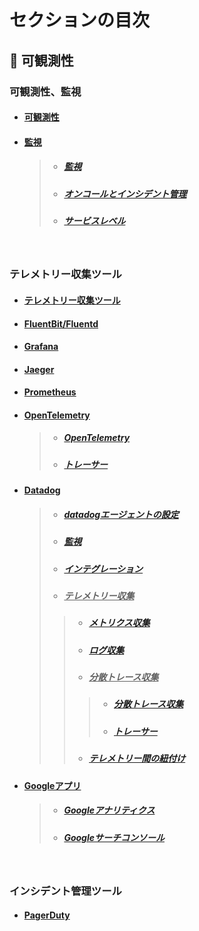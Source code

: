 # セクションの目次

## 🔎 可観測性

### 可観測性、監視

* #### [︎可観測性](https://hiroki-it.github.io/tech-notebook/observability/observability.html)
* #### <u>監視</u>
  > * ##### [︎監視](https://hiroki-it.github.io/tech-notebook/observability/observability_monitoring.html)
  > * ##### [︎オンコールとインシデント管理](https://hiroki-it.github.io/tech-notebook/observability/observability_monitoring_oncall_incident_management.html)
  > * ##### [︎サービスレベル](https://hiroki-it.github.io/tech-notebook/observability/observability_monitoring_service_level.html)

<br>

### テレメトリー収集ツール

* #### [テレメトリー収集ツール](https://hiroki-it.github.io/tech-notebook/observability/observability_telemetry.html)
* #### [FluentBit/Fluentd](https://hiroki-it.github.io/tech-notebook/observability/observability_telemetry_fluentbit_fluentd.html)
* #### [Grafana](https://hiroki-it.github.io/tech-notebook/observability/observability_telemetry_grafana.html)
* #### [Jaeger](https://hiroki-it.github.io/tech-notebook/observability/observability_telemetry_jaeger.html)
* #### [Prometheus](https://hiroki-it.github.io/tech-notebook/observability/observability_telemetry_prometheus.html)
* #### <u>OpenTelemetry</u>
  > * ##### [OpenTelemetry](https://hiroki-it.github.io/tech-notebook/observability/observability_telemetry_open_telemetry.html)
  > * ##### [トレーサー](https://hiroki-it.github.io/tech-notebook/observability/observability_telemetry_open_telemetry_tracer.html)
* #### <u>Datadog</u>
  > * ##### [︎datadogエージェントの設定](https://hiroki-it.github.io/tech-notebook/observability/observability_telemetry_datadog_agent_conf.html)
  > * ##### [︎監視](https://hiroki-it.github.io/tech-notebook/observability/observability_telemetry_datadog_monitoring.html)
  > * ##### [︎インテグレーション](https://hiroki-it.github.io/tech-notebook/observability/observability_telemetry_datadog_integration.html)
  > * ##### <u>テレメトリー収集</u>
  > > * ##### [︎メトリクス収集](https://hiroki-it.github.io/tech-notebook/observability/observability_telemetry_datadog_metrics.html)
  > > * ##### [︎ログ収集](https://hiroki-it.github.io/tech-notebook/observability/observability_telemetry_datadog_log.html)
  > > * ##### <u>分散トレース収集</u>
  > > > * ##### [分散トレース収集](https://hiroki-it.github.io/tech-notebook/observability/observability_telemetry_datadog_distributed_trace.html)
  > > > * ##### [トレーサー](https://hiroki-it.github.io/tech-notebook/observability/observability_telemetry_datadog_distributed_trace_tracer.html)
  > > * ##### [テレメトリー間の紐付け](https://hiroki-it.github.io/tech-notebook/observability/observability_telemetry_datadog_telemetry_association.html)
* #### <u>Googleアプリ</u>
  > * ##### [︎Googleアナリティクス](https://hiroki-it.github.io/tech-notebook/observability/observability_telemetry_google_analytics.html)
  > * ##### [︎Googleサーチコンソール](https://hiroki-it.github.io/tech-notebook/observability/observability_telemetry_google_search_console.html)

<br>

### インシデント管理ツール

* #### [PagerDuty](https://hiroki-it.github.io/tech-notebook/observability/observability_incident_management_pagerduty.html)

<br>
